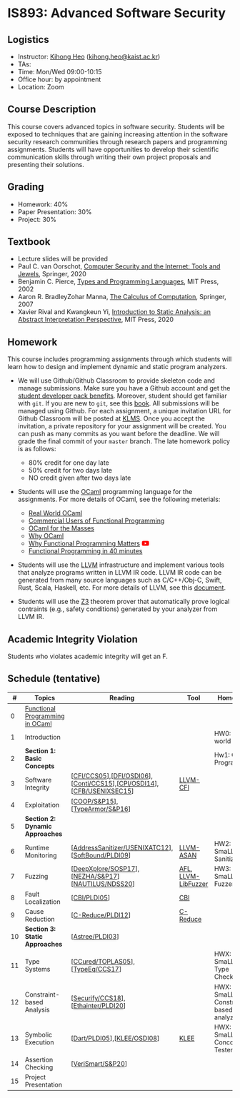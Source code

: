 # IS893: Advanced Software Security

## Logistics
- Instructor: [Kihong Heo](https://kihongheo.kaist.ac.kr) (kihong.heo@kaist.ac.kr)
- TAs:
- Time: Mon/Wed 09:00-10:15 
- Office hour: by appointment
- Location: Zoom

## Course Description
This course covers advanced topics in software security. Students will be exposed to
techniques that are gaining increasing attention in the software security research
communities through research papers and programming assignments. Students will have
opportunities to develop their scientific communication skills through writing their
own project proposals and presenting their solutions.

## Grading
- Homework: 40%
- Paper Presentation: 30%
- Project: 30%

## Textbook
- Lecture slides will be provided
- Paul C. van Oorschot, [Computer Security and the Internet: Tools and Jewels](https://people.scs.carleton.ca/~paulv/toolsjewels.html), Springer, 2020
- Benjamin C. Pierce, [Types and Programming Languages](https://www.cis.upenn.edu/~bcpierce/tapl), MIT Press, 2002
- Aaron R. BradleyZohar Manna, [The Calculus of Computation](https://link.springer.com/book/10.1007/978-3-540-74113-8), Springer, 2007
- Xavier Rival and Kwangkeun Yi, [Introduction to Static Analysis: an Abstract Interpretation Perspective](https://mitpress.mit.edu/books/introduction-static-analysis), MIT Press, 2020

## Homework
This course includes programming assignments through which students will learn how to design and implement dynamic and static program analyzers.

- We will use Github/Github Classroom to provide skeleton code and manage submissions.
Make sure you have a Github account and get the [student developer pack benefits](https://education.github.com/pack).
Moreover, student should get familiar with `git`.
If you are new to `git`, see this [book](https://git-scm.com/book/en/v2).
All submissions will be managed using Github.
For each assignment, a unique invitation URL for Github Classroom will be posted at [KLMS](http://klms.kaist.ac.kr).
Once you accept the invitation, a private repository for your assignment will be created.
You can push as many commits as you want before the deadline. We will grade the final commit of your `master` branch.
The late homework policy is as follows:
  - 80% credit for one day late
  - 50% credit for two days late
  - NO credit given after two days late

- Students will use the [OCaml](https://ocaml.org) programming language for the assignments. For more details of OCaml, see the following meterials:
  - [Real World OCaml](https://dev.realworldocaml.org/index.html)
  - [Commercial Users of Functional Programming](http://cufp.org/2017)
  - [OCaml for the Masses](https://queue.acm.org/detail.cfm?id=2038036)
  - [Why OCaml](https://blog.janestreet.com/why-ocaml/)
  - [Why Functional Programming Matters](https://dl.acm.org/doi/10.1093/comjnl/32.2.98) [<img src="asset/youtube.png" width="16" />](https://youtu.be/1qBHf8DrWR8)
  - [Functional Programming in 40 minutes](https://youtu.be/0if71HOyVjY)

- Students will use the [LLVM](https://llvm.org) infrastructure and implement various tools that analyze programs written in LLVM IR code.
LLVM IR code can be generated from many source languages such as C/C++/Obj-C, Swift, Rust, Scala, Haskell, etc.
For more details of LLVM, see this [document](https://llvm.org/docs).

- Students will use the [Z3](https://github.com/Z3Prover/z3) theorem prover that automatically prove logical contraints (e.g., safety conditions)
generated by your analyzer from LLVM IR.

## Academic Integrity Violation
Students who violates academic integrity will get an F.

## Schedule (tentative)
|#|Topics|Reading|Tool|Homework|
|-|------|-------|----|--------|
|0|[Functional Programming in OCaml](https://github.com/prosyslab-classroom/is593-2020-spring/blob/master/slides/lecture0.pdf)|||
|1|Introduction|||HW0: Hello-world|
|2|**Section 1: Basic Concepts**|||Hw1: OCaml Programming|
|3|Software Integrity|[[CFI/CCS05](https://dl.acm.org/doi/10.1145/1102120.1102165)],[[DFI/OSDI06](https://dl.acm.org/doi/10.5555/1298455.1298470)],[[Conti/CCS15](https://dl.acm.org/doi/10.1145/1102120.1102165)],[[CPI/OSDI14](https://www.usenix.org/conference/osdi14/technical-sessions/presentation/kuznetsov)], [[CFB/USENIXSEC15](https://www.usenix.org/conference/usenixsecurity15/technical-sessions/presentation/carlini)]|[LLVM-CFI](https://clang.llvm.org/docs/ControlFlowIntegrity.html)||
|4|Exploitation|[[COOP/S&P15](https://ieeexplore.ieee.org/document/7163058)],[[TypeArmor/S&P16](https://ieeexplore.ieee.org/document/7546543)]||
|5|**Section 2: Dynamic Approaches**|||
|6|Runtime Monitoring|[[AddressSanitizer/USENIXATC12](https://www.usenix.org/system/files/conference/atc12/atc12-final39.pdf)], [[SoftBound/PLDI09](https://dl.acm.org/doi/abs/10.1145/1542476.1542504)]|[LLVM-ASAN](https://clang.llvm.org/docs/AddressSanitizer.html)|HW2: SmaLLVM Sanitizer|
|7|Fuzzing|[[DeepXplore/SOSP17](https://dl.acm.org/doi/10.1145/3132747.3132785)], [[NEZHA/S&P17](https://ieeexplore.ieee.org/abstract/document/7958601)][[NAUTILUS/NDSS20](https://www.ndss-symposium.org/ndss-paper/nautilus-fishing-for-deep-bugs-with-grammars)]|[AFL](https://lcamtuf.coredump.cx/afl/), [LLVM-LibFuzzer](https://llvm.org/docs/LibFuzzer.html)|HW3: SmaLLVM Fuzzer||
|8|Fault Localization|[[CBI/PLDI05](https://dl.acm.org/doi/10.1145/1065010.1065014)]|[CBI](https://research.cs.wisc.edu/cbi/)|
|9|Cause Reduction|[[C-Reduce/PLDI12](https://dl.acm.org/doi/10.1145/2345156.2254104)]|[C-Reduce](https://embed.cs.utah.edu/creduce/)|
|10|**Section 3: Static Approaches**|[[Astree/PLDI03](https://dl.acm.org/doi/abs/10.1145/781131.781153)]||
|11|Type Systems|[[CCured/TOPLAS05](https://dl.acm.org/doi/10.1145/1065887.1065892)], [[TypeEq/CCS17](https://dl.acm.org/doi/abs/10.1145/3133956.3133998)]||HWX: SmaLLVM Type Checker|
|12|Constraint-based Analysis|[[Securify/CCS18](https://dl.acm.org/doi/10.1145/3243734.3243780)], [[Ethainter/PLDI20](https://yanniss.github.io/ethainter-pldi20-draft.pdf)]||HWX: SmaLLVM Constraint-based analyzer||
|13|Symbolic Execution|[[Dart/PLDI05](https://dl.acm.org/doi/abs/10.1145/1065010.1065036)],[[KLEE/OSDI08](https://dl.acm.org/doi/10.5555/1855741.1855756)]|[KLEE](http://klee.github.io)|HWX: SmaLLVM Concolic Tester|
|14|Assertion Checking|[[VeriSmart/S&P20](http://prl.korea.ac.kr/~pronto/home/papers/snp20.pdf)]||
|15|Project Presentation|||

